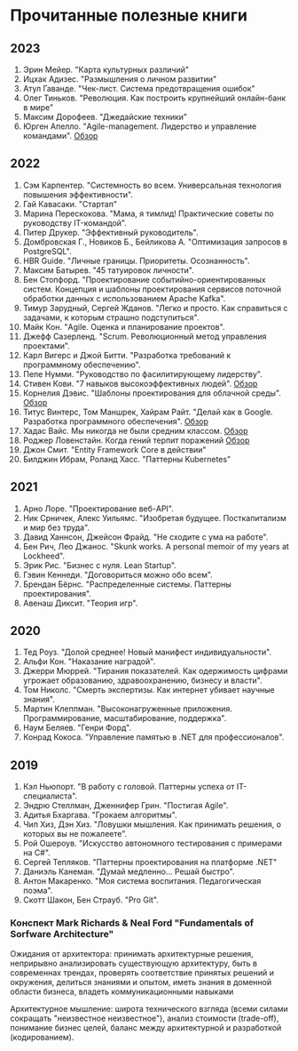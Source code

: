 # Прочитанные полезные книги

## 2023

1. Эрин Мейер. "Карта культурных различий"
2. Ицхак Адизес. "Размышления о личном развитии"
3. Атул Гаванде. "Чек-лист. Система предотвращения ошибок"
4. Олег Тиньков. "Революция. Как построить крупнейший онлайн-банк в мире"
5. Максим Дорофеев. "Джедайские техники"
6. Юрген Апелло. "Agile-management. Лидерство и управление командами". [Обзор](https://vk.com/miyau?w=wall602216_2326%2Fall)

## 2022

1. Сэм Карпентер. "Системность во всем. Универсальная технология повышения эффективности".
2. Гай Кавасаки. "Стартап"
3. Марина Перескокова. "Мама, я тимлид! Практические советы по руководству IT-командой".
4. Питер Друкер. "Эффективный руководитель".
5. Домбровская Г., Новиков Б., Бейликова А. "Оптимизация запросов в PostgreSQL".
6. HBR Guide. "Личные границы. Приоритеты. Осознанность".
7. Максим Батырев. "45 татуировок личности".
8. Бен Стопфорд. "Проектирование событийно-ориентированных систем. Концепция и шаблоны проектирования сервисов поточной обработки данных с использованием Apache Kafka".
9. Тимур Зарудный, Сергей Жданов. "Легко и просто. Как справиться с задачами, к которым страшно подступиться".
10. Майк Кон. "Agile. Оценка и планирование проектов".
11. Джефф Сазерленд. "Scrum. Революционный метод управления проектами".
12. Карл Вигерс и Джой Битти. "Разработка требований к программному обеспечению".
13. Пепе Нумми. "Руководство по фасилитирующему лидерству".
14. Стивен Кови. "7 навыков высокоэффективных людей". [Обзор](https://vk.com/miyau?w=wall602216_2258%2Fall)
15. Корнелия Дэвис. "Шаблоны проектирования для облачной среды". [Обзор](https://vk.com/miyau?w=wall602216_2276%2Fall)
16. Титус Винтерс, Том Маншрек, Хайрам Райт. "Делай как в Google. Разработка программного обеспечения". [Обзор](https://vk.com/miyau?w=wall602216_2278%2Fall)
17. Хадас Вайс. Мы никогда не были средним классом. [Обзор](https://vk.com/miyau?w=wall602216_2279%2Fall)
18. Роджер Ловенстайн. Когда гений терпит поражений [Обзор](https://vk.com/feed?w=wall602216_2280)
19. Джон Смит. "Entity Framework Core в действии"
20. Билджин Ибрам, Роланд Хасс. "Паттерны Kubernetes"

## 2021

1. Арно Лоре. "Проектирование веб-API".
2. Ник Срничек, Алекс Уильямс. "Изобретая будущее. Посткапитализм и мир без труда".
3. Давид Ханнсон, Джейсон Фрайд. "Не сходите с ума на работе".
4. Бен Рич, Лео Джанос. "Skunk works. A personal memoir of my years at Lockheed".
5. Эрик Рис. "Бизнес с нуля. Lean Startup".
6. Гэвин Кеннеди. "Договориться можно обо всем".
7. Брендан Бёрнс. "Распределенные системы. Паттерны проектирования".
8. Авенаш Диксит. "Теория игр".

## 2020

1. Тед Роуз. "Долой среднее! Новый манифест индивидуальности".
2. Альфи Кон. "Наказание наградой".
3. Джерри Мюррей. "Тирания показателей. Как одержимость цифрами угрожает образованию, здравоохранению, бизнесу и власти".
4. Том Николс. "Смерть экспертизы. Как интернет убивает научные знания".
5. Мартин Клеппман. "Высоконагруженные приложения. Программирование, масштабирование, поддержка".
6. Наум Беляев. "Генри Форд".
7. Конрад Кокоса. "Управление памятью в .NET для профессионалов".

## 2019

1. Кэл Ньюпорт. "В работу с головой. Паттерны успеха от IT-специалиста".
2. Эндрю Стеллман, Дженнифер Грин. "Постигая Agile".
3. Адитья Бхаргава. "Грокаем алгоритмы".
4. Чип Хиз, Дэн Хиз. "Ловушки мышления. Как принимать решения, о которых вы не пожалеете".
5. Рой Ошероув. "Искусство автономного тестирования с примерами на C#".
6. Сергей Тепляков. "Паттерны проектирования на платформе .NET"
7. Даниэль Канеман. "Думай медленно... Решай быстро".
8. Антон Макаренко. "Моя система воспитания. Педагогическая поэма".
9. Скотт Шакон, Бен Страуб. "Pro Git".

### Конспект Mark Richards & Neal Ford "Fundamentals of Sorfware Architecture"

Ожидания от архитектора: принимать архитектурные решения, неприрывно анализировать существующую архитектуру, быть в современнах трендах, проверять соответствие принятых решений и окружения, делиться знаниями и опытом, иметь знания в доменной области бизнеса, владеть коммуникационными навыками

Архитектурное мышление: широта технического взгляда (всеми силами сокращать "неизвестное неизвестное"), анализ стоимости (trade-off), понимание бизнес целей, баланс между архитектурной и разработкой (кодированием).

